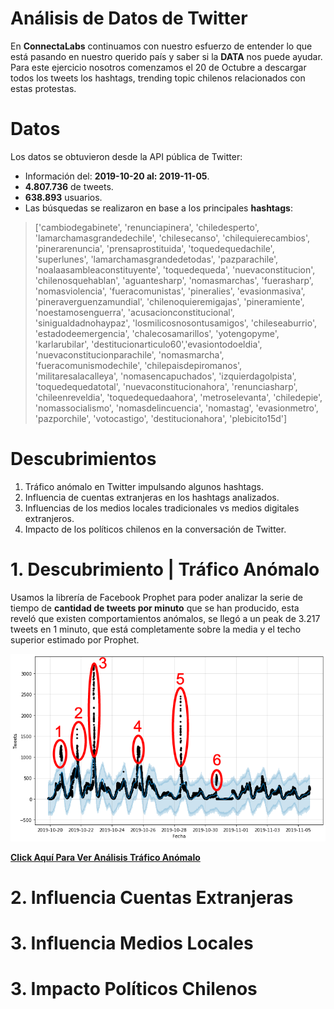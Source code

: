 # Análisis de Datos de Twitter  
 En **ConnectaLabs** continuamos con nuestro esfuerzo de entender lo que está pasando en nuestro querido país y saber si la **DATA** nos puede ayudar. Para este ejercicio nosotros comenzamos el 20 de Octubre a descargar todos los tweets los hashtags, trending topic chilenos relacionados con estas protestas.

# Datos

Los datos se obtuvieron desde la API pública de Twitter:
- Información del: **2019-10-20 al: 2019-11-05**.
- **4.807.736** de tweets.
- **638.893** usuarios.
- Las búsquedas se realizaron en base a los principales **hashtags**:

> ['cambiodegabinete', 'renunciapinera', 'chiledesperto',
> 'lamarchamasgrandedechile', 'chilesecanso', 'chilequierecambios',
> 'pinerarenuncia', 'prensaprostituida', 'toquedequedachile',
> 'superlunes', 'lamarchamasgrandedetodas', 'pazparachile',
> 'noalaasambleaconstituyente', 'toquedequeda', 'nuevaconstitucion',
> 'chilenosquehablan', 'aguantesharp', 'nomasmarchas', 'fuerasharp',
> 'nomasviolencia', 'fueracomunistas', 'pineralies', 'evasionmasiva',
> 'pineraverguenzamundial', 'chilenoquieremigajas', 'pineramiente',
> 'noestamosenguerra', 'acusacionconstitucional', 'sinigualdadnohaypaz',
> 'losmilicosnosontusamigos', 'chileseaburrio', 'estadodeemergencia',
> 'chalecosamarillos', 'yotengopyme', 'karlarubilar',
> 'destitucionarticulo60','evasiontodoeldia',
> 'nuevaconstitucionparachile', 'nomasmarcha', 'fueracomunismodechile',
> 'chilepaisdepiromanos', 'militaresalacalleya', 'nomasencapuchados',
> 'izquierdagolpista', 'toquedequedatotal', 'nuevaconstitucionahora',
> 'renunciasharp', 'chileenreveldia', 'toquedequedaahora',
> 'metroselevanta', 'chiledepie', 'nomassocialismo',
> 'nomasdelincuencia', 'nomastag', 'evasionmetro', 'pazporchile',
> 'votocastigo', 'destitucionahora', 'plebicito15d']
  
# Descubrimientos  
  

 1. Tráfico anómalo en Twitter impulsando algunos hashtags.
 2. Influencia de cuentas extranjeras en los hashtags analizados.
 3. Influencias de los medios locales tradicionales vs medios digitales extranjeros.
 4. Impacto de los políticos chilenos en la conversación de Twitter.
   
 # 1. Descubrimiento | Tráfico Anómalo

Usamos la librería de Facebook Prophet para poder analizar la serie de tiempo de **cantidad de tweets por minuto** que se han producido, esta reveló que existen comportamientos anómalos, se llegó a un peak de 3.217 tweets en 1 minuto, que está completamente sobre la media y el techo superior estimado por Prophet.

![anomalia 01](https://raw.githubusercontent.com/connectalabs/riots_chile_analisis/master/plots/ts_anomaly_mark.png)

[**Click Aquí Para Ver Análisis Tráfico Anómalo**](https://github.com/connectalabs/riots_chile_analisis/blob/master/time_series_twitter_analisis.ipynb)

# 2. Influencia Cuentas Extranjeras


# 3. Influencia Medios Locales


# 3. Impacto Políticos Chilenos